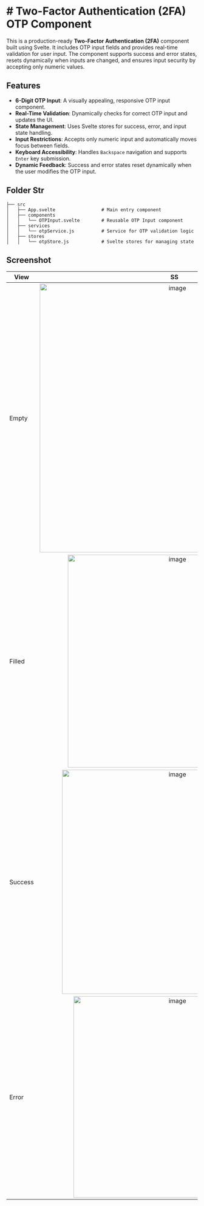 # # Two-Factor Authentication (2FA) OTP Component

This is a production-ready **Two-Factor Authentication (2FA)** component built using Svelte. It includes OTP input fields and provides real-time validation for user input. The component supports success and error states, resets dynamically when inputs are changed, and ensures input security by accepting only numeric values.

## Features

- **6-Digit OTP Input**: A visually appealing, responsive OTP input component.
- **Real-Time Validation**: Dynamically checks for correct OTP input and updates the UI.
- **State Management**: Uses Svelte stores for success, error, and input state handling.
- **Input Restrictions**: Accepts only numeric input and automatically moves focus between fields.
- **Keyboard Accessibility**: Handles `Backspace` navigation and supports `Enter` key submission.
- **Dynamic Feedback**: Success and error states reset dynamically when the user modifies the OTP input.

## Folder Str
```
├── src
│   ├── App.svelte                 # Main entry component
│   ├── components
│   │   └── OTPInput.svelte        # Reusable OTP Input component
│   ├── services
│   │   └── otpService.js          # Service for OTP validation logic
│   ├── stores
│   │   └── otpStore.js            # Svelte stores for managing state
```

## Screenshot
| View| SS |
| ------------- |:-------------:|
| Empty| <img width="709" alt="image" src="https://github.com/user-attachments/assets/00b7e920-ef40-4b86-b620-58d6f8ecc4f4">    |
| Filled      | <img width="561" alt="image" src="https://github.com/user-attachments/assets/a7e78b43-18bc-4441-8e9a-24f2f4c51fe1"> |
| Success      | <img width="591" alt="image" src="https://github.com/user-attachments/assets/468ca6cb-2f82-4cb0-91fc-57ba229f7d57"> |
| Error      | <img width="531" alt="image" src="https://github.com/user-attachments/assets/60fa02eb-54f7-4ff7-8bd6-521fd33ef763"> |

